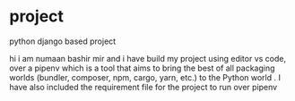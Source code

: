 # project
python django  based project 

hi 
i am numaan bashir mir and i have build my project using editor vs code, over a pipenv which is a tool that aims to bring the best of all packaging worlds (bundler, composer, npm, cargo, yarn, etc.) to the Python world . I have also included the requirement file for the project to run over pipenv 

